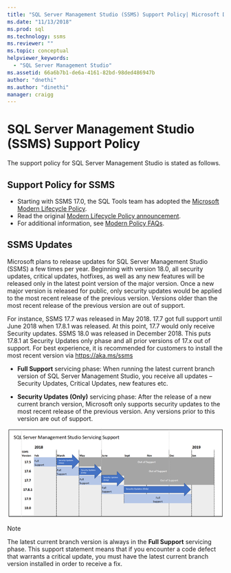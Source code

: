 ```yaml
---
title: "SQL Server Management Studio (SSMS) Support Policy| Microsoft Docs"
ms.date: "11/13/2018"
ms.prod: sql
ms.technology: ssms
ms.reviewer: ""
ms.topic: conceptual
helpviewer_keywords: 
  - "SQL Server Management Studio"
ms.assetid: 66a6b7b1-de6a-4161-82bd-98ded486947b
author: "dnethi"
ms.author: "dinethi"
manager: craigg
---
```

# SQL Server Management Studio (SSMS) Support Policy

The support policy for SQL Server Management Studio is stated as follows.

## Support Policy for SSMS
- Starting with SSMS 17.0, the SQL Tools team has adopted the [Microsoft Modern Lifecycle Policy](https://support.microsoft.com/help/30881/modern-lifecycle-policy).
- Read the original [Modern Lifecycle Policy announcement](https://support.microsoft.com/help/447912/announcing-microsoft-modern-lifecycle-policy).
- For additional information, see [Modern Policy FAQs](https://support.microsoft.com/help/30882/modern-lifecycle-policy-faq).

## SSMS Updates 

Microsoft plans to release updates for SQL Server Management Studio (SSMS) a few times per year. Beginning with version 18.0, all security updates, critical updates, hotfixes, as well as any new features will be released only in the latest point version of the major version. Once a new major version is released for public, only security updates would be applied to the most recent release of the previous version. Versions older than the most recent release of the previous version are out of support.

For instance, SSMS 17.7 was released in May 2018. 17.7 got full support until June 2018 when 17.8.1 was released. At this point, 17.7 would only receive Security updates. SSMS 18.0 was released in December 2018. This puts 17.8.1 at Security Updates only phase and all prior versions of 17.x out of support.
For best experience, it is recommended for customers to install the most recent version via https://aka.ms/ssms  

- **Full Support** servicing phase: When running the latest current branch version of SQL Server Management Studio, you receive all updates – Security Updates, Critical Updates, new features etc.

- **Security Updates (Only)** servicing phase: After the release of a new current branch version, Microsoft only supports security updates to the most recent release of the previous version. Any versions prior to this version are out of support.

![Support-matrix](./media/ssms-supportpolicy/support-policy.png)


> [!NOTE]
> The latest current branch version is always in the **Full Support** servicing phase. This support statement means that if you encounter a code defect that warrants a critical update, you must have the latest current branch version installed in order to receive a fix.
